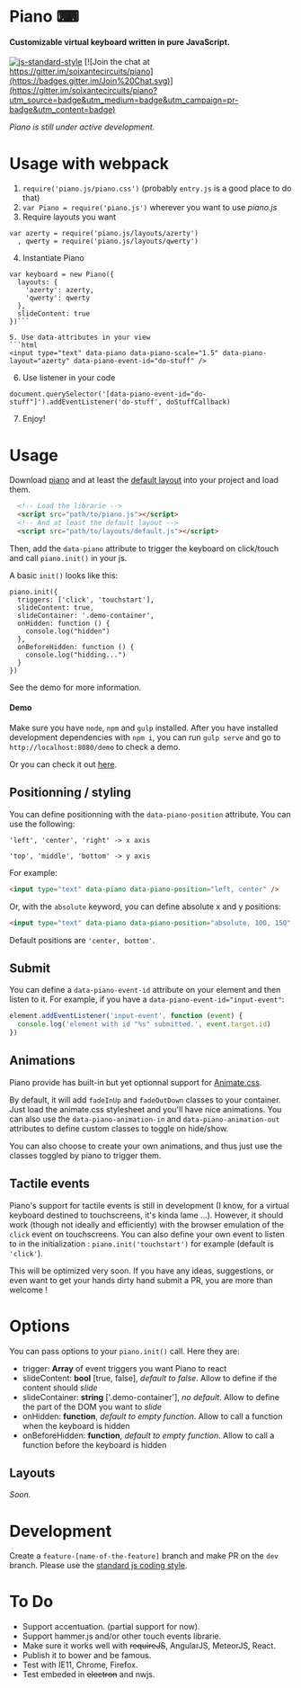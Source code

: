 # Piano ⌨

#### Customizable virtual keyboard written in pure JavaScript.

[![js-standard-style](https://img.shields.io/badge/code%20style-standard-brightgreen.svg)](http://standardjs.com/)
[![Join the chat at https://gitter.im/soixantecircuits/piano](https://badges.gitter.im/Join%20Chat.svg)](https://gitter.im/soixantecircuits/piano?utm_source=badge&utm_medium=badge&utm_campaign=pr-badge&utm_content=badge)

*Piano is still under active development.*

# Usage with webpack
1. `require('piano.js/piano.css')` (probably `entry.js` is a good place to do that)
2. `var Piano = require('piano.js')` wherever you want to use _piano.js_
3. Require layouts you want
```
var azerty = require('piano.js/layouts/azerty')
  , qwerty = require('piano.js/layouts/qwerty')
```
4. Instantiate Piano
```
var keyboard = new Piano({
  layouts: {
    'azerty': azerty,
    'qwerty': qwerty
  },
  slideContent: true
})```

5. Use data-attributes in your view
```html
<input type="text" data-piano data-piano-scale="1.5" data-piano-layout="azerty" data-piano-event-id="do-stuff" />
```

6. Use listener in your code
```
document.querySelector('[data-piano-event-id="do-stuff"]').addEventListener('do-stuff', doStuffCallback)
```

7. Enjoy!
# Usage

Download [piano](piano.js) and at least the [default layout](layouts/default.js) into your project and load them.

```html
  <!-- Load the librarie -->
  <script src="path/to/piano.js"></script>
  <!-- And at least the default layout -->
  <script src="path/to/layouts/default.js"></script>
```

Then, add the `data-piano` attribute to trigger the keyboard on click/touch and call `piano.init()` in your js.

A basic `init()` looks like this:

```
piano.init({
  triggers: ['click', 'touchstart'],
  slideContent: true,
  slideContainer: '.demo-container',
  onHidden: function () {
    console.log("hidden")
  },
  onBeforeHidden: function () {
    console.log("hidding...")
  }
})
```

See the demo for more information.

#### Demo

Make sure you have `node`, `npm` and `gulp` installed. After you have installed development dependencies with `npm i`, you can run `gulp serve` and go to `http://localhost:8080/demo` to check a demo.

Or you can check it out [here](http://soixantecircuits.github.io/piano).

## Positionning / styling

You can define positionning with the `data-piano-position` attribute. You can use the following:

`'left', 'center', 'right' -> x axis`

`'top', 'middle', 'bottom' -> y axis`

For example:

```html
<input type="text" data-piano data-piano-position="left, center" />
```

Or, with the `absolute` keyword, you can define absolute x and y positions:

```html
<input type="text" data-piano data-piano-position="absolute, 100, 150" />
```

Default positions are `'center, bottom'`.

## Submit

You can define a `data-piano-event-id` attribute on your element and then listen to it.
For example, if you have a `data-piano-event-id="input-event"`:

```javascript
element.addEventListener('input-event', function (event) {
  console.log('element with id "%s" submitted.', event.target.id)
})
```

## Animations

Piano provide has built-in but yet optionnal support for [Animate.css](https://daneden.github.io/animate.css/).

By default, it will add `fadeInUp` and `fadeOutDown` classes to your container. Just load the animate.css stylesheet and you'll have nice animations. You can also use the `data-piano-animation-in` and `data-piano-animation-out` attributes to define custom classes to toggle on hide/show.

You can also choose to create your own animations, and thus just use the classes toggled by piano to trigger them.

## Tactile events

Piano's support for tactile events is still in development (I know, for a virtual keyboard destined to touchscreens, it's kinda lame ...). However, it should work (though not ideally and efficiently) with the browser emulation of the `click` event on touchscreens. You can also define your own event to listen to in the initialization : `piano.init('touchstart')` for example (default is `'click'`).

This will be optimized very soon. If you have any ideas, suggestions, or even want to get your hands dirty hand submit a PR, you are more than welcome !

# Options
You can pass options to your `piano.init()` call. Here they are:
- trigger: **Array** of event triggers you want Piano to react
- slideContent: **bool** [true, false], _default to false_. Allow to define if the content should _slide_
- slideContainer: **string** ['.demo-container'], _no default_. Allow to define the part of the DOM you want to _slide_
- onHidden: **function**, _default to empty function_. Allow to call a function when the keyboard is hidden
- onBeforeHidden: **function**, _default to empty function_. Allow to call a function before the keyboard is hidden

## Layouts

*Soon.*

# Development

Create a `feature-[name-of-the-feature]` branch and make PR on the `dev` branch. Please use the [standard js coding style](https://github.com/feross/standard).

# To Do

- Support accentuation. (partial support for now).
- Support hammer.js and/or other touch events librarie.
- Make sure it works well with ~~requireJS~~, AngularJS, MeteorJS, React.
- Publish it to bower and be famous.
- Test with IE11, Chrome, Firefox.
- Test embeded in ~~electron~~ and nwjs.
